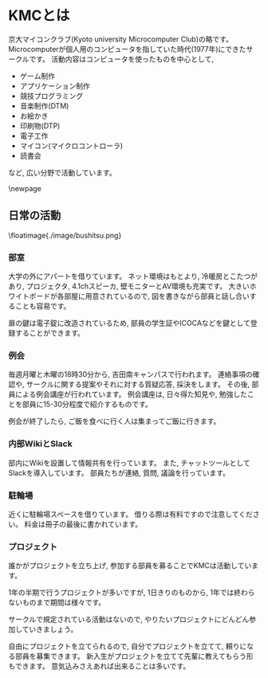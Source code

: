 # KMCとは
京大マイコンクラブ(Kyoto university Microcomputer Club)の略です。
Microcomputerが個人用のコンピュータを指していた時代(1977年)にできたサークルです。
活動内容はコンピュータを使ったものを中心として,

* ゲーム制作
* アプリケーション制作
* 競技プログラミング
* 音楽制作(DTM)
* お絵かき
* 印刷物(DTP)
* 電子工作
* マイコン(マイクロコントローラ)
* 読書会

など, 広い分野で活動しています。

\newpage

## 日常の活動

\floatimage{./image/bushitsu.png}

### 部室

大学の外にアパートを借りています。
ネット環境はもとより, 冷暖房とこたつがあり,
プロジェクタ, 4.1chスピーカ, 壁モニターとAV環境も充実です。
大きいホワイトボードが各部屋に用意されているので,
図を書きながら部員と話し合いすることも容易です。

扉の鍵は電子錠に改造されているため,
部員の学生証やICOCAなどを鍵として登録することができます。

### 例会
毎週月曜と木曜の18時30分から, 吉田南キャンパスで行われます。
連絡事項の確認や, サークルに関する提案やそれに対する質疑応答, 採決をします。
その後, 部員による例会講座が行われています。
例会講座は, 日々得た知見や, 勉強したことを部員に15-30分程度で紹介するものです。

例会が終了したら, ご飯を食べに行く人は集まってご飯に行きます。

### 内部WikiとSlack
部内にWikiを設置して情報共有を行っています。
また, チャットツールとしてSlackを導入しています。
部員たちが連絡, 質問, 議論を行っています。

### 駐輪場
近くに駐輪場スペースを借りています。
借りる際は有料ですので注意してください。
料金は冊子の最後に書かれています。

### プロジェクト
誰かがプロジェクトを立ち上げ,
参加する部員を募ることでKMCは活動しています。

1年の半期で行うプロジェクトが多いですが,
1日きりのものから, 1年では終わらないものまで期間は様々です。

サークルで規定されている活動はないので,
やりたいプロジェクトにどんどん参加していきましょう。


自由にプロジェクトを立てられるので,
自分でプロジェクトを立てて, 頼りになる部員を募集できます。
新入生がプロジェクトを立てて先輩に教えてもらう形もできます。
意気込みさえあれば出来ることは多いです。
